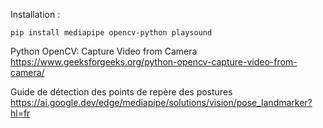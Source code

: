 
Installation :
```
pip install mediapipe opencv-python playsound
```

Python OpenCV: Capture Video from Camera
https://www.geeksforgeeks.org/python-opencv-capture-video-from-camera/


Guide de détection des points de repère des postures
https://ai.google.dev/edge/mediapipe/solutions/vision/pose_landmarker?hl=fr
